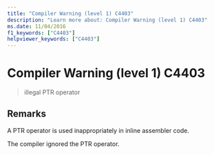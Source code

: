 ```yaml
---
title: "Compiler Warning (level 1) C4403"
description: "Learn more about: Compiler Warning (level 1) C4403"
ms.date: 11/04/2016
f1_keywords: ["C4403"]
helpviewer_keywords: ["C4403"]
---
```

# Compiler Warning (level 1) C4403

> illegal PTR operator

## Remarks

A PTR operator is used inappropriately in inline assembler code.

The compiler ignored the PTR operator.

